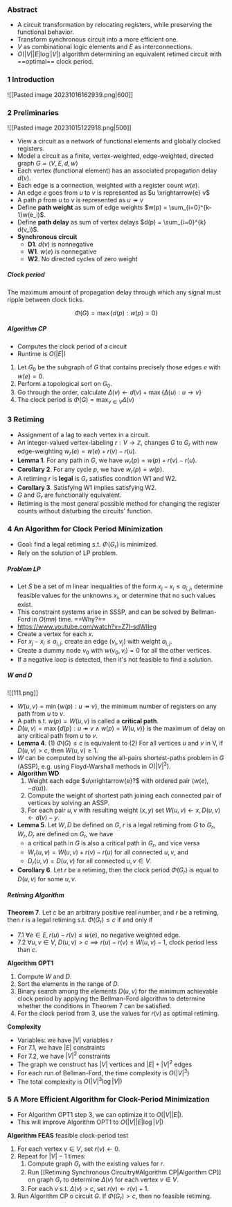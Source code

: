 ### Abstract

* A circuit transformation by relocating registers, while preserving the functional behavior.
* Transform synchronous circuit into a more efficient one.
* $V$ as combinational logic elements and $E$ as interconnections.
* $O(|V||E|\log|V|)$ algorithm determining an equivalent retimed circuit with ==optimal== clock period.

### 1 Introduction

![[Pasted image 20231016162939.png|600]]

### 2 Preliminaries

![[Pasted image 20231015122918.png|500]]

* View a circuit as a network of functional elements and globally clocked registers.
* Model a circuit as a finite, vertex-weighted, edge-weighted, directed graph $G = \langle V, E, d, w \rangle$
* Each vertex (functional element) has an associated propagation delay $d(v)$.
* Each edge is a connection, weighted with a register count $w(e)$.
* An edge $e$ goes from $u$ to $v$ is represented as $u \xrightarrow{e} v$
* A path $p$ from $u$ to $v$ is represented as $u \twoheadrightarrow v$
* Define **path weight** as sum of edge weights $w(p) = \sum_{i=0}^{k-1}w(e_i)$.
* Define **path delay** as sum of vertex delays $d(p) = \sum_{i=0}^{k} d(v_i)$.
* **Synchronous circuit**
	* **D1**. $d(v)$ is nonnegative
	* **W1**. $w(e)$ is nonnegative
	* **W2**. No directed cycles of zero weight

##### Clock period

The maximum amount of propagation delay through which any signal must ripple between clock ticks.

$$\Phi(G) = \max\{d(p):w(p) = 0\}$$

##### Algorithm CP

* Computes the clock period of a circuit
* Runtime is $O(|E|)$

1. Let $G_0$ be the subgraph of $G$ that contains precisely those edges $e$ with $w(e) = 0$.
2. Perform a topological sort on $G_0$.
3. Go through the order, calculate $\Delta(v) \leftarrow d(v) + \max\{\Delta(u): u\to v\}$
4. The clock period is $\Phi(G) = \max_{v\in V} \Delta(v)$
### 3 Retiming

* Assignment of a lag to each vertex in a circuit.
* An integer-valued vertex-labeling $r: V \to \mathbb{Z}$, changes $G$ to $G_r$ with new edge-weighting $w_r(e) = w(e) +r(v) - r(u)$.
* **Lemma 1**. For any path in $G$, we have $w_r(p) = w(p) + r(v) - r(u)$.
* **Corollary 2**. For any cycle $p$, we have $w_r(p) = w(p)$.
* A retiming $r$ is **legal** is $G_r$ satisfies condition W1 and W2.
* **Corollary 3**. Satisfying W1 implies satisfying W2.
* $G$ and $G_r$ are functionally equivalent.
* Retiming is the most general possible method for changing the register counts without disturbing the circuits' function.

### 4 An Algorithm for Clock Period Minimization

* Goal: find a legal retiming s.t. $\Phi(G_r)$ is minimized.
* Rely on the solution of LP problem.

##### Problem LP

* Let $S$ be a set of $m$ linear inequalities of the form $x_j - x_i \leq a_{i,j}$, determine feasible values for the unknowns $x_i$, or determine that no such values exist.
* This constraint systems arise in SSSP, and can be solved by Bellman-Ford in $O(mn)$ time. ==Why?==
* https://www.youtube.com/watch?v=Z7l-sdWIIeg
* Create a vertex for each $x$.
* For $x_j - x_i \leq a_{i,j}$, create an edge $(v_i, v_j)$ with weight $a_{i,j}$.
* Create a dummy node $v_0$ with $w(v_0, v_i) = 0$ for all the other vertices.
* If a negative loop is detected, then it's not feasible to find a solution.

##### W and D

![[111.png]]

* $W(u, v) = \min \{w(p): u \twoheadrightarrow v\}$, the minimum number of registers on any path from $u$ to $v$.
* A path s.t. $w(p) = W(u, v)$ is called a **critical path**.
* $D(u, v) = \max\{d(p): u\twoheadrightarrow v \land w(p) = W(u,v)\}$ is the maximum of delay on any critical path from $u$ to $v$.
* **Lemma 4**. (1) $\Phi(G) \leq c$ is equivalent to (2) For all vertices $u$ and $v$ in V, if $D(u, v) > c$, then $W(u, v) \geq 1$.
* $W$ can be computed by solving the all-pairs shortest-paths problem in $G$ (ASSP), e.g. using Floyd-Warshall methods in $O(|V|^3)$.
* **Algorithm WD**
	1. Weight each edge $u\xrightarrow{e}?$ with ordered pair $(w(e), -d(u))$.
	2. Compute the weight of shortest path joining each connected pair of vertices by solving an ASSP.
	3. For each pair $u, v$ with resulting weight $(x, y)$ set $W(u, v) \leftarrow x, D(u, v) \leftarrow d(v) - y$.
* **Lemma 5**. Let $W, D$ be defined on $G$, $r$ is a legal retiming from $G$ to $G_r$, $W_r, D_r$ are defined on $G_r$, we have
	* a critical path in $G$ is also a critical path in $G_r$, and vice versa
	* $W_r(u,v) = W(u,v) + r(v) - r(u)$ for all connected $u, v$, and
	* $D_r(u, v) = D(u, v)$ for all connected $u, v \in V$.
* **Corollary 6**. Let $r$ be a retiming, then the clock period $\Phi(G_r)$ is equal to $D(u,v)$ for some $u, v$.

##### Retiming Algorithm

**Theorem 7**. Let $c$ be an arbitrary positive real number, and $r$ be a retiming, then $r$ is a legal retiming s.t. $\Phi(G_r) \leq c$ if and only if

* 7.1 $\forall e\in E, r(u) - r(v) \leq w(e)$, no negative weighted edge.
* 7.2 $\forall u,v \in V,\;D(u,v) > c \implies r(u) -r(v) \leq W(u,v)-1$, clock period less than $c$.

**Algorithm OPT1**

1. Compute $W$ and $D$.
2. Sort the elements in the range of $D$.
3. Binary search among the elements $D(u,v)$ for the minimum achievable clock period by applying the Bellman-Ford algorithm to determine whether the conditions in Theorem 7 can be satisfied.
4. For the clock period from 3, use the values for $r(v)$ as optimal retiming.

**Complexity**

* Variables: we have $|V|$ variables $r$
* For 7.1, we have $|E|$ constraints
* For 7.2, we have $|V|^2$ constraints
* The graph we construct has $|V|$ vertices and $|E|+|V|^2$ edges
* For each run of Bellman-Ford, the time complexity is $O(|V|^3)$
* The total complexity is $O(|V|^3 \log |V|)$

### 5 A More Efficient Algorithm for Clock-Period Minimization

* For Algorithm OPT1 step 3, we can optimize it to $O(|V||E|)$.
* This will improve Algorithm OPT1 to $O(|V||E|\log|V|)$

**Algorithm FEAS** feasible clock-period test

1. For each vertex $v\in V$, set $r(v) \leftarrow 0$.
2. Repeat for $|V| - 1$ times:
	1. Compute graph $G_r$ with the existing values for $r$.
	2. Run [[Retiming Synchronous Circuitry#Algorithm CP|Algorithm CP]] on graph $G_r$ to determine $\Delta(v)$ for each vertex $v\in V$.
	3. For each $v$ s.t. $\Delta(v) > c$, set $r(v) \leftarrow r(v) + 1$.
3. Run Algorithm CP o circuit $G$. If $\Phi(G_r) > c$, then no feasible retiming.




